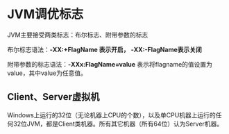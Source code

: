# JVM调优标志

JVM主要接受两类标志：布尔标志、附带参数的标志  

布尔标志语法：**-XX:+FlagName 表示开启， -XX:-FlagName表示关闭**  

附带参数的标志语法：**-XXx:FlagName=value** 表示将flagname的值设置为value，其中value为任意值。  


## Client、Server虚拟机  

Windows上运行的32位（无论机器上CPU的个数），以及单CPU机器上运行的任何32位JVM，都是Client类机器。所有其它机器（所有64位）认为Server机器。  


